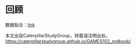# 回顾

数据拟合：[link](https://caterpillarstudygroup.github.io/GAMES102_mdbook/DataFitting/DataFitting.html)

本文出自CaterpillarStudyGroup，转载请注明出处。
https://caterpillarstudygroup.github.io/GAMES102_mdbook/

